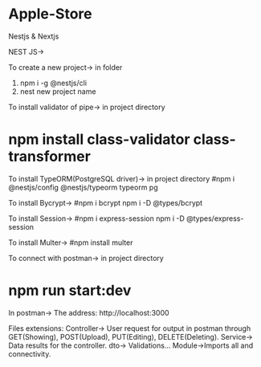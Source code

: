# Apple-Store
Nestjs &amp; Nextjs


NEST JS->

To create a new project-> in folder
1. npm i -g @nestjs/cli
2. nest new project name 

To install validator of pipe-> in project directory
# npm install class-validator class-transformer

To install TypeORM(PostgreSQL driver)-> in project directory
#npm i @nestjs/config @nestjs/typeorm typeorm pg

To install Bycrypt->
#npm i bcrypt
 npm i -D @types/bcrypt

 To install Session->
 #npm i express-session
  npm i -D @types/express-session

  To install Multer->
  #npm install multer



To connect with postman-> in project directory
# npm run start:dev

In postman->
The address: 
http://localhost:3000

Files extensions:
Controller-> User request for output in postman through GET(Showing), POST(Upload), PUT(Editing), DELETE(Deleting).
Service-> Data results for the controller.
dto-> Validations...
Module->Imports all and connectivity.

